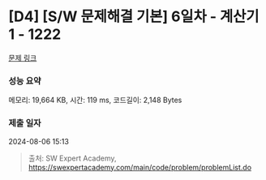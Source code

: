 # [D4] [S/W 문제해결 기본] 6일차 - 계산기1 - 1222 

[문제 링크](https://swexpertacademy.com/main/code/problem/problemDetail.do?contestProbId=AV14mbSaAEwCFAYD) 

### 성능 요약

메모리: 19,664 KB, 시간: 119 ms, 코드길이: 2,148 Bytes

### 제출 일자

2024-08-06 15:13



> 출처: SW Expert Academy, https://swexpertacademy.com/main/code/problem/problemList.do